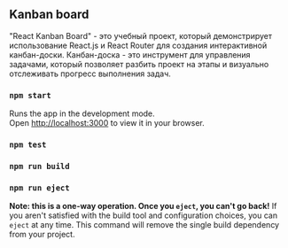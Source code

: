 ## Kanban board

"React Kanban Board" - это учебный проект, который демонстрирует использование React.js и React Router для создания интерактивной канбан-доски. Канбан-доска - это инструмент для управления задачами, который позволяет разбить проект на этапы и визуально отслеживать прогресс выполнения задач.


### `npm start`
Runs the app in the development mode.\
Open [http://localhost:3000](http://localhost:3000) to view it in your browser.

### `npm test`
### `npm run build`
### `npm run eject`
**Note: this is a one-way operation. Once you `eject`, you can't go back!**
If you aren't satisfied with the build tool and configuration choices, you can `eject` at any time. This command will remove the single build dependency from your project.


